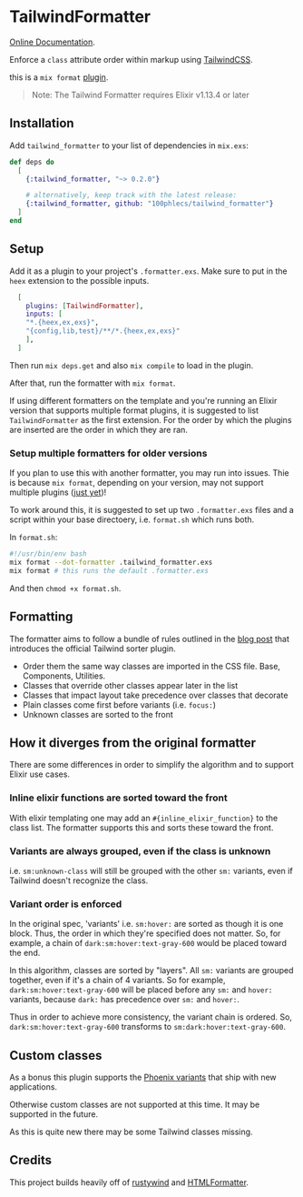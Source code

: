 # TailwindFormatter

[Online Documentation](https://hexdocs.pm/tailwind_formatter).

<!-- MDOC !-->

Enforce a `class` attribute order within markup using [TailwindCSS](tailwindcss.com). 

this is a `mix format` [plugin](https://hexdocs.pm/mix/main/Mix.Tasks.Format.html#module-plugins).

> Note: The Tailwind Formatter requires Elixir v1.13.4 or later

## Installation

Add `tailwind_formatter` to your list of dependencies in `mix.exs`:

```elixir
def deps do
  [
    {:tailwind_formatter, "~> 0.2.0"}

    # alternatively, keep track with the latest release:
    {:tailwind_formatter, github: "100phlecs/tailwind_formatter"}
  ]
end
```

## Setup

Add it as a plugin to your project's `.formatter.exs`. 
Make sure to put in the `heex` extension to the possible inputs.

```elixir
  [
    plugins: [TailwindFormatter],
    inputs: [
    "*.{heex,ex,exs}",
    "{config,lib,test}/**/*.{heex,ex,exs}"
    ],
  ]
```

Then run `mix deps.get` and also `mix compile` to load in the plugin.

After that, run the formatter with `mix format`.

If using different formatters on the template and you're running an
Elixir version that supports multiple format plugins, it is suggested
to list `TailwindFormatter` as the first extension. For the order by
which the plugins are inserted are the order in which they are ran.


### Setup multiple formatters for older versions 

If you plan to use this with another formatter, you may run into issues.
Thie is because `mix format`, depending on your version, may not support multiple
plugins ([just yet](https://github.com/elixir-lang/elixir/pull/12032))!

To work around this, it is suggested to set up two `.formatter.exs`
files and a script within your base directoery, i.e. `format.sh` which
runs both.

In `format.sh`:

```bash
#!/usr/bin/env bash
mix format --dot-formatter .tailwind_formatter.exs
mix format # this runs the default .formatter.exs
```

And then `chmod +x format.sh`.

## Formatting

The formatter aims to follow a bundle of rules outlined in the [blog post](https://tailwindcss.com/blog/automatic-class-sorting-with-prettier)
that introduces the official Tailwind sorter plugin. 

- Order them the same way classes are imported in the CSS file. Base, Components, Utilities.
- Classes that override other classes appear later in the list
- Classes that impact layout take precedence over classes that decorate 
- Plain classes come first before variants (i.e. `focus:`)
- Unknown classes are sorted to the front

## How it diverges from the original formatter

There are some differences in order to simplify the algorithm and to support Elixir use cases.

### Inline elixir functions are sorted toward the front

With elixir templating one may add an `#{inline_elixir_function}` to the class list.
The formatter supports this and sorts these toward the front.

### Variants are always grouped, even if the class is unknown

i.e. `sm:unknown-class` will still be grouped with the other `sm:` variants, even if Tailwind doesn't recognize the class. 

### Variant order is enforced 

In the original spec, 'variants' i.e. `sm:hover:` are sorted as though it is one block. 
Thus, the order in which they're specified does not matter.
So, for example, a chain of `dark:sm:hover:text-gray-600` would be placed toward the end. 

In this algorithm, classes are sorted by "layers". 
All `sm:` variants are grouped together, even if it's a chain of 4 variants.
So for example, `dark:sm:hover:text-gray-600` will be placed before any `sm:` and `hover:` variants, because `dark:` has precedence over `sm:` and `hover:`.

Thus in order to achieve more consistency, the variant chain is ordered.
So, `dark:sm:hover:text-gray-600` transforms to `sm:dark:hover:text-gray-600`.

## Custom classes

As a bonus this plugin supports the [Phoenix variants](https://fly.io/phoenix-files/phoenix-liveview-tailwind-variants/)
that ship with new applications.

Otherwise custom classes are not supported at this time. It may be supported in the future.

As this is quite new there may be some Tailwind classes missing.

## Credits

This project builds heavily off of [rustywind](https://github.com/avencera/rustywind) 
and [HTMLFormatter](https://hexdocs.pm/phoenix_live_view/Phoenix.LiveView.HTMLFormatter.html).

